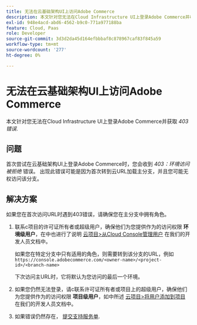 ```yaml
---
title: 无法在云基础架构UI上访问Adobe Commerce
description: 本文针对您无法在Cloud Infrastructure UI上登录Adobe Commerce并收到“403错误”的问题提供了解决方案。
exl-id: 948e4acd-abd6-4562-b9c0-771a977188ba
feature: Cloud, Paas
role: Developer
source-git-commit: 3d3d2da45d164efbbbaf8c878967caf83f845a59
workflow-type: tm+mt
source-wordcount: '277'
ht-degree: 0%

---
```


# 无法在云基础架构UI上访问Adobe Commerce

本文针对您无法在Cloud Infrastructure UI上登录Adobe Commerce并获取 *403错误*.

## 问题

首次尝试在云基础架构UI上登录Adobe Commerce时，您会收到 *403：环境访问被拒绝* 错误。 出现此错误可能是因为首次转到云URL加载主分支，并且您可能无权访问该分支。

## 解决方案

如果您在首次访问URL时遇到403错误，请确保您在主分支中拥有角色。

1. 联系с项目的许可证所有者或超级用户，确保他们为您提供作为的访问权限 **环境级用户**，在中也进行了说明 [云项目>从Cloud Console管理用户](https://experienceleague.adobe.com/docs/commerce-cloud-service/user-guide/project/user-access.html#manage-users-from-the-cloud-console) 在我们的开发人员文档中。

   如果您在特定分支中只有适用的角色，则需要转到该分支的URL，例如
   `https://console.adobecommerce.com/<owner-name>/<project-id>/<branch-name>`

   下次访问主URL时，它将默认为您访问的最后一个环境。

1. 如果您仍然无法登录，请с联系许可证所有者或项目上的超级用户，确保他们为您提供作为的访问权限 **项目级用户**，如中所述 [云项目>将用户添加到项目](https://experienceleague.adobe.com/docs/commerce-cloud-service/user-guide/project/user-access.html#add-a-user-to-the-project) 在我们的开发人员文档中。
1. 如果错误仍然存在， [提交支持服务单](/help/help-center-guide/help-center/magento-help-center-user-guide.md#submit-ticket).

